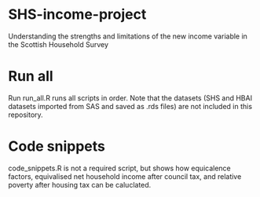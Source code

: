 # SHS-income-project
Understanding the strengths and limitations of the new income variable in the Scottish Household Survey

# Run all
Run run_all.R runs all scripts in order. Note that the datasets (SHS and HBAI datasets imported from SAS and saved as .rds files) are not included in this repository.

# Code snippets
code_snippets.R is not a required script, but shows how equicalence factors, equivalised net household income after council tax, and relative poverty after housing tax can be caluclated.
